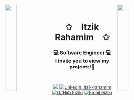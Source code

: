 <img align="left" src="https://user-images.githubusercontent.com/65187002/144930161-2f783401-8d27-4fdf-a2f7-cc0ba32f1f1f.gif" width="27%" style="display:inline;"><img align="right" src="https://user-images.githubusercontent.com/65187002/144930161-2f783401-8d27-4fdf-a2f7-cc0ba32f1f1f.gif" width="27%" style="display:inline;">
<br>

<p align="center">
  <h1 align="center">✩&emsp;Itzik Rahamim&emsp;✩</h1>
</p>

<p align="center">
  <h3 align="center"> 💻 Software Engineer 💻<br> I invite you to view my projects!🚀 </h3></p>
<br>

<div align="center">

<img id="preview" src="https://komarev.com/ghpvc/?username=eizikr&color=brightgreen"> [![Linkedin: itzik-rahamim](https://img.shields.io/badge/-Let'sConnect-blue?style=flat-square&logo=Linkedin&logoColor=white&link=https://www.linkedin.com/in/itzik-rahamim-developer/)](https://www.linkedin.com/in/itzik-rahamim-developer/) [![GitHub Eizikr](https://img.shields.io/github/followers/eizikr?label=follow&style=social)](https://github.com/eizikr) [![Email eizikr](https://img.shields.io/badge/Email-Contact%20Me-blue?style=flat-square&logo=icloud)](eizikr@icloud.com)


</div>


<!-- ![Github Stats](https://github-readme-stats.vercel.app/api?username=NadavIs56&count_private=true&show_icons=true&include_all_commits=true) -->
